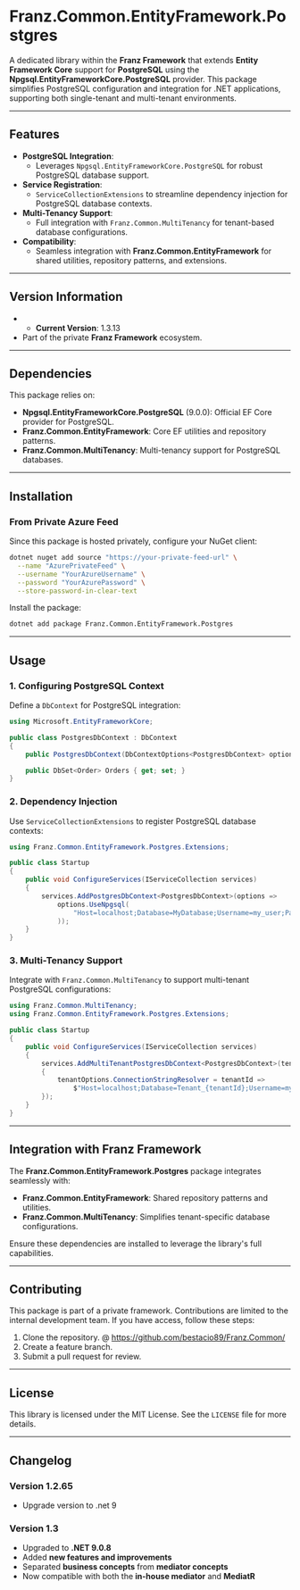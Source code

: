 ﻿# **Franz.Common.EntityFramework.Postgres**

A dedicated library within the **Franz Framework** that extends **Entity Framework Core** support for **PostgreSQL** using the **Npgsql.EntityFrameworkCore.PostgreSQL** provider. This package simplifies PostgreSQL configuration and integration for .NET applications, supporting both single-tenant and multi-tenant environments.

---

## **Features**

- **PostgreSQL Integration**:
  - Leverages `Npgsql.EntityFrameworkCore.PostgreSQL` for robust PostgreSQL database support.
- **Service Registration**:
  - `ServiceCollectionExtensions` to streamline dependency injection for PostgreSQL database contexts.
- **Multi-Tenancy Support**:
  - Full integration with `Franz.Common.MultiTenancy` for tenant-based database configurations.
- **Compatibility**:
  - Seamless integration with **Franz.Common.EntityFramework** for shared utilities, repository patterns, and extensions.

---

## **Version Information**

- - **Current Version**: 1.3.13
- Part of the private **Franz Framework** ecosystem.

---

## **Dependencies**

This package relies on:
- **Npgsql.EntityFrameworkCore.PostgreSQL** (9.0.0): Official EF Core provider for PostgreSQL.
- **Franz.Common.EntityFramework**: Core EF utilities and repository patterns.
- **Franz.Common.MultiTenancy**: Multi-tenancy support for PostgreSQL databases.

---

## **Installation**

### **From Private Azure Feed**
Since this package is hosted privately, configure your NuGet client:

```bash
dotnet nuget add source "https://your-private-feed-url" \
  --name "AzurePrivateFeed" \
  --username "YourAzureUsername" \
  --password "YourAzurePassword" \
  --store-password-in-clear-text
```

Install the package:

```bash
dotnet add package Franz.Common.EntityFramework.Postgres  
```

---

## **Usage**

### **1. Configuring PostgreSQL Context**

Define a `DbContext` for PostgreSQL integration:

```csharp
using Microsoft.EntityFrameworkCore;

public class PostgresDbContext : DbContext
{
    public PostgresDbContext(DbContextOptions<PostgresDbContext> options) : base(options) { }

    public DbSet<Order> Orders { get; set; }
}
```

### **2. Dependency Injection**

Use `ServiceCollectionExtensions` to register PostgreSQL database contexts:

```csharp
using Franz.Common.EntityFramework.Postgres.Extensions;

public class Startup
{
    public void ConfigureServices(IServiceCollection services)
    {
        services.AddPostgresDbContext<PostgresDbContext>(options =>
            options.UseNpgsql(
                "Host=localhost;Database=MyDatabase;Username=my_user;Password=my_password"
            ));
    }
}
```

### **3. Multi-Tenancy Support**

Integrate with `Franz.Common.MultiTenancy` to support multi-tenant PostgreSQL configurations:

```csharp
using Franz.Common.MultiTenancy;
using Franz.Common.EntityFramework.Postgres.Extensions;

public class Startup
{
    public void ConfigureServices(IServiceCollection services)
    {
        services.AddMultiTenantPostgresDbContext<PostgresDbContext>(tenantOptions =>
        {
            tenantOptions.ConnectionStringResolver = tenantId =>
                $"Host=localhost;Database=Tenant_{tenantId};Username=my_user;Password=my_password";
        });
    }
}
```

---

## **Integration with Franz Framework**

The **Franz.Common.EntityFramework.Postgres** package integrates seamlessly with:
- **Franz.Common.EntityFramework**: Shared repository patterns and utilities.
- **Franz.Common.MultiTenancy**: Simplifies tenant-specific database configurations.

Ensure these dependencies are installed to leverage the library's full capabilities.

---

## **Contributing**

This package is part of a private framework. Contributions are limited to the internal development team. If you have access, follow these steps:
1. Clone the repository. @ https://github.com/bestacio89/Franz.Common/
2. Create a feature branch.
3. Submit a pull request for review.

---

## **License**

This library is licensed under the MIT License. See the `LICENSE` file for more details.

---

## **Changelog**

### Version 1.2.65
- Upgrade version to .net 9

### Version 1.3
- Upgraded to **.NET 9.0.8**
- Added **new features and improvements**
- Separated **business concepts** from **mediator concepts**
- Now compatible with both the **in-house mediator** and **MediatR**

